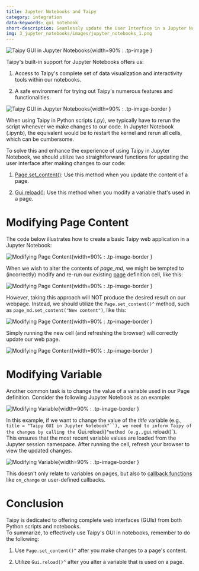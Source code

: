 ```yaml
---
title: Jupyter Notebooks and Taipy
category: integration
data-keywords: gui notebook
short-description: Seamlessly update the User Interface in a Jupyter Notebook without restarting the kernel.
img: 3_jupyter_notebooks/images/jupyter_notebooks_1.png
---
```

![Taipy GUI in Jupyter Notebooks](images/jupyter_notebooks_1.png){width=90% : .tp-image }

Taipy's built-in support for Jupyter Notebooks offers us:

1. Access to Taipy's complete set of data visualization and interactivity tools within our
notebooks.

2. A safe environment for trying out Taipy's numerous features and functionalities.

![Taipy GUI in Jupyter Notebooks](images/jupyter_notebooks_2.png){width=90% : .tp-image-border }

When using Taipy in Python scripts (.py), we typically have to rerun the script whenever we make
changes to our code. In Jupyter Notebook (.ipynb), the equivalent would be to restart the kernel
and rerun all cells, which can be cumbersome.

To solve this and enhance the experience of using Taipy in Jupyter Notebook, we should utilize two straightforward functions for updating the user interface after making changes to our code:

1. [Page.set_content()](../../../manuals/refmans/reference/taipy.gui.Page.md#taipy.gui.Page.set_content):
   Use this method when you update the content of a page.

2. [Gui.reload()](../../../manuals/refmans/reference/taipy.gui.Gui.md#taipy.gui.Gui.reload): Use this
   method when you modify a variable that's used in a page.

# Modifying Page Content

The code below illustrates how to create a basic Taipy web application in a Jupyter Notebook:

![Modifying Page Content](images/jupyter_notebooks_3.png){width=90% : .tp-image-border }

When we wish to alter the contents of *page_md*, we might be tempted to (incorrectly) modify and
re-run our existing [page](../../../manuals/refmans/reference/taipy.gui.Page.md) definition cell, like this:

![Modifying Page Content](images/jupyter_notebooks_4.png){width=90% : .tp-image-border }

However, taking this approach will NOT produce the desired result on our webpage. Instead, we
should utilize the `Page.set_content()^` method, such as `page_md.set_content("New content")`, like
this:

![Modifying Page Content](images/jupyter_notebooks_5.png){width=90% : .tp-image-border }

Simply running the new cell (and refreshing the browser) will correctly update our web page.

![Modifying Page Content](images/notebook_set_content_no_browser.gif){width=90% : .tp-image-border }

# Modifying Variable

Another common task is to change the value of a variable used in our Page definition. Consider the
following Jupyter Notebook as an example:

![Modifying Variable](images/jupyter_notebooks_6.png){width=90% : .tp-image-border }

In this example, if we want to change the value of the *title* variable (e.g.,
`title = "Taipy GUI in Jupyter Notebook"``), we need to inform Taipy of the changes by calling
the `Gui.reload()^` method (e.g., `gui.reload()`).<br/>
This ensures that the most recent variable values are loaded from the Jupyter session namespace.
After running the cell, refresh your browser to view the updated changes.

![Modifying Variable](images/notebook_gui_reload.gif){width=90% : .tp-image-border }

This doesn't only relate to variables on pages, but also to
[callback functions](../../../manuals/userman/gui/callbacks.md) like `on_change` or user-defined callbacks.

# Conclusion

Taipy is dedicated to offering complete web interfaces (GUIs) from both Python scripts and
notebooks.<br/>
To summarize, to effectively use Taipy's GUI in notebooks, remember to do the following:

1. Use `Page.set_content()^` after you make changes to a page's content.

2. Utilize `Gui.reload()^` after you alter a variable that is used on a page.
